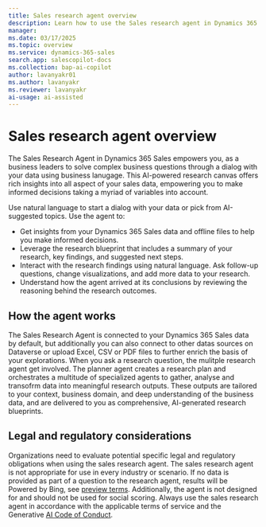 ```yaml
---
title: Sales research agent overview
description: Learn how to use the Sales research agent in Dynamics 365 Sales to get insights about your customers, prospects, sales targets, and competitors.
manager:
ms.date: 03/17/2025
ms.topic: overview
ms.service: dynamics-365-sales
search.app: salescopilot-docs
ms.collection: bap-ai-copilot
author: lavanyakr01
ms.author: lavanyakr
ms.reviewer: lavanyakr
ai-usage: ai-assisted
---
```


# Sales research agent overview

The Sales Research Agent in Dynamics 365 Sales empowers you, as a business leaders to solve complex business questions through a dialog with your data using business lanugage. This AI-powered research canvas offers rich insights into all aspect of your sales data, empowering you to make informed decisions taking a myriad of variables into account. 

Use natural language to start a dialog with your data or pick from AI-suggested topics. Use the agent to:

- Get insights from your Dynamics 365 Sales data and offline files to help you make informed decisions.
- Leverage the research blueprint that includes a summary of your research, key findings, and suggested next steps.
- Interact with the research findings using natural language. Ask follow-up questions, change visualizations, and add more data to your research.
- Understand how the agent arrived at its conclusions by reviewing the reasoning behind the research outcomes.

## How the agent works

The Sales Research Agent is connected to your Dynamics 365 Sales data by default, but additionally you can also connect to other datas sources on Dataverse or upload Excel, CSV or PDF files to further enrich the basis of your explorations. When you ask a research question, the mulitple research agent get involved. The planner agent creates a research plan and orchestrates a multitude of specialized agents to gather, analyse and transofrm data into meaningful research outputs. These outputs are tailored to your context, business domain, and deep understanding of the business data, and are delivered to you as comprehensive, AI-generated research blueprints.

## Legal and regulatory considerations

Organizations need to evaluate potential specific legal and regulatory obligations when using the sales research agent. The sales research agent is not appropriate for use in every industry or scenario. If no data is provided as part of a question to the research agent, results will be Powered by Bing, see [preview terms](https://go.microsoft.com/fwlink/?linkid=2105274). Additionally, the agent is not designed for and should not be used for social scoring. Always use the sales research agent in accordance with the applicable terms of service and the Generative [AI Code of Conduct](/legal/ai-code-of-conduct).

